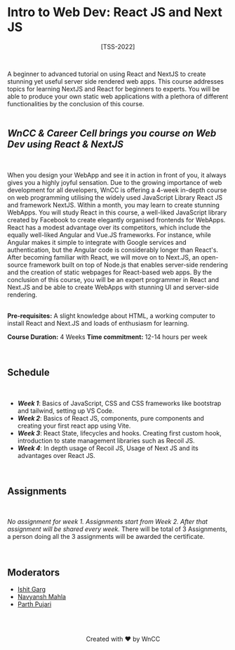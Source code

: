 # Intro to Web Dev: React JS and Next JS

<p align="center">[TSS-2022]</p><br>

A beginner to advanced tutorial on using React and NextJS to create stunning yet useful server side rendered web apps. This course addresses topics for learning NextJS and React for beginners to experts. You will be able to produce your own static web applications with a plethora of different functionalities by the conclusion of this course.<br>
<br>


## <i>WnCC & Career Cell brings you course on Web Dev using React & NextJS </i>
<br>

When you design your WebApp and see it in action in front of you, it always gives you a highly joyful sensation. Due to the growing importance of web development for all developers, WnCC is offering a 4-week in-depth course on web programming utilising the widely used JavaScript Library React JS and framework NextJS. Within a month, you may learn to create stunning WebApps. You will study React in this course, a well-liked JavaScript library created by Facebook to create elegantly organised frontends for WebApps. React has a modest advantage over its competitors, which include the equally well-liked Angular and Vue.JS frameworks. For instance, while Angular makes it simple to integrate with Google services and authentication, but the Angular code is considerably longer than React's. After becoming familiar with React, we will move on to Next.JS, an open-source framework built on top of Node.js that enables server-side rendering and the creation of static webpages for React-based web apps. By the conclusion of this course, you will be an expert programmer in React and Next.JS and be able to create WebApps with stunning UI and server-side rendering.<br>
<br>

<b>Pre-requisites:</b> A slight knowledge about HTML, a working computer to install React and Next.JS and loads of enthusiasm for learning.
<br>

<b>Course Duration:</b> 4 Weeks
<b>Time commitment:</b> 12-14 hours per week

<br>

<b><h2>Schedule</h2></b>
<br>
<ul>
<li><b><i>Week 1</i></b>: Basics of JavaScript, CSS and CSS frameworks like bootstrap and tailwind, setting up VS Code. 

<li><b><i>Week 2</i></b>:                Basics of React JS, components, pure components and creating your first react app using Vite.  
<li><b><i>Week 3</i></b>: React State, lifecycles and hooks. Creating first custom hook, introduction to state management libraries such as Recoil JS.
<li><b><i>Week 4</i></b>: In depth usage of Recoil JS, Usage of Next JS and its advantages over React JS.                                    
</ul>
<br>
<h2> <b>Assignments</b></h2>
<br>

<i>No assignment for week 1.                              Assignments start from Week 2. After that assignment will be shared every week.</i> There will be total of 3 Assignments, a person doing all the 3 assignments will be awarded the certificate.

<br>

<h2><b> Moderators</b></h2>
<ul>
<li><a href="https://www.facebook.com/ishit.garg.18/">Ishit Garg</a>
<li><a href="https://www.facebook.com/navyansh.mahla">Navyansh Mahla</a>
<li><a href="https://www.facebook.com/profile.php?id=100075941285086">Parth Pujari</a>

<br><br>
<p align="center"> Created with ❤️ by WnCC


